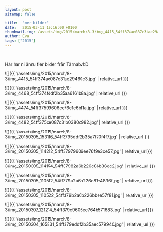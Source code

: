 ```yaml
---
layout: post
sitemap: false

title:  "mer bilder"
date:   2015-03-11 19:16:00 +0100
thumbnail-img: /assets/img/2015/march/8-3/img_4415_54ff374ae087c31ae29460c3.jpg
author: Eva
tags: ["2015"]
---
```


 




Här har ni ännu fler bilder från Tärnaby!:D

![]({{ '/assets/img/2015/march/8-3/img_4415_54ff374ae087c31ae29460c3.jpg'  | relative_url }})

![]({{ '/assets/img/2015/march/8-3/img_4468_54ff374fddf2b35aa6161b8a.jpg'  | relative_url }})

![]({{ '/assets/img/2015/march/8-3/img_4474_54ff37599606ee76c1e6bf1a.jpg'  | relative_url }})

![]({{ '/assets/img/2015/march/8-3/img_4482_54ff375ce087c31b0380c982.jpg'  | relative_url }})

![]({{ '/assets/img/2015/march/8-3/img_20150305_153116_54ff3795ddf2b35a7f70f4f7.jpg'  | relative_url }})

![]({{ '/assets/img/2015/march/8-3/img_20150305_114212_54ff37979606ee76f9e3ce57.jpg'  | relative_url }})

![]({{ '/assets/img/2015/march/8-3/img_20150305_114154_54ff37982a6b226c8bb36ee2.jpg'  | relative_url }})

![]({{ '/assets/img/2015/march/8-3/img_20150305_110512_54ff379a2a6b226c81c4836f.jpg'  | relative_url }})

![]({{ '/assets/img/2015/march/8-3/img_20150305_110522_54ff379b2a6b226bbee57f81.jpg'  | relative_url }})

![]({{ '/assets/img/2015/march/8-3/img_20150307_121214_54ff379c9606ee764b571683.jpg'  | relative_url }})

![]({{ '/assets/img/2015/march/8-3/img_20150304_165831_54ff379eddf2b35aed579940.jpg'  | relative_url }})

